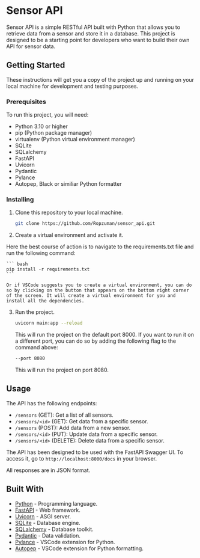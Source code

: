 # Sensor API

Sensor API is a simple RESTful API built with Python that allows you to retrieve data from a sensor and store it in a database. This project is designed to be a starting point for developers who want to build their own API for sensor data.

## Getting Started

These instructions will get you a copy of the project up and running on your local machine for development and testing purposes.

### Prerequisites

To run this project, you will need:

- Python 3.10 or higher
- pip (Python package manager)
- virtualenv (Python virtual environment manager)
- SQLite
- SQLalchemy
- FastAPI
- Uvicorn
- Pydantic
- Pylance
- Autopep, Black or similiar Python formatter

### Installing

1. Clone this repository to your local machine.

    ``` bash
    git clone https://github.com/Ropzuman/sensor_api.git
    ```

2. Create a virtual environment and activate it.

Here the best course of action is to navigate to the requirements.txt file and run the following command:

    ``` bash
    pip install -r requirements.txt
    ```

    Or if VSCode suggests you to create a virtual environment, you can do so by clicking on the button that appears on the bottom right corner of the screen. It will create a virtual environment for you and install all the dependencies.

3. Run the project.

    ``` bash
    uvicorn main:app --reload
    ```
    This will run the project on the default port 8000. If you want to run it on a different port, you can do so by adding the following flag to the command above:

    ``` bash
    --port 8080
    ```
    This will run the project on port 8080.

## Usage

The API has the following endpoints:

- `/sensors` (GET): Get a list of all sensors.
- `/sensors/<id>` (GET): Get data from a specific sensor.
- `/sensors` (POST): Add data from a new sensor.
- `/sensors/<id>` (PUT): Update data from a specific sensor.
- `/sensors/<id>` (DELETE): Delete data from a specific sensor.

The API has been designed to be used with the FastAPI Swagger UI. To access it, go to `http://localhost:8000/docs` in your browser.

All responses are in JSON format.

## Built With

- [Python](https://www.python.org/) - Programming language.
- [FastAPI](https://fastapi.tiangolo.com/) - Web framework.
- [Uvicorn](https://www.uvicorn.org/) - ASGI server.
- [SQLite](https://www.sqlite.org/index.html) - Database engine.
- [SQLalchemy](https://www.sqlalchemy.org/) - Database toolkit.
- [Pydantic](https://pydantic-docs.helpmanual.io/) - Data validation.
- [Pylance](https://marketplace.visualstudio.com/items?itemName=ms-python.vscode-pylance) - VSCode extension for Python.
- [Autopep](https://marketplace.visualstudio.com/items?itemName=ms-python.vscode-pylance) - VSCode extension for Python formatting.
